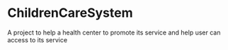 # ChildrenCareSystem
A project to help a health center to promote its service and help user can access to its service
